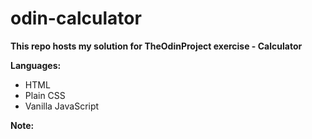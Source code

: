 # odin-calculator
**This repo hosts my solution for TheOdinProject exercise - Calculator**

**Languages:**
<ul>
  <li>HTML</li>
  <li>Plain CSS</li>
  <li>Vanilla JavaScript</li>
</ul>

**Note:**
